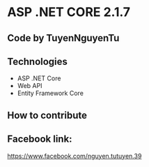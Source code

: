 # ASP .NET CORE 2.1.7
## Code by TuyenNguyenTu
## Technologies
- ASP .NET Core
- Web API
- Entity Framework Core
## How to contribute
## Facebook link:
https://www.facebook.com/nguyen.tutuyen.39